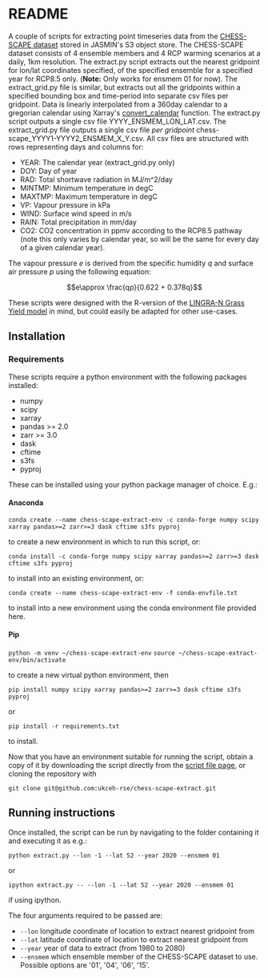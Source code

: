 # README

A couple of scripts for extracting point timeseries data from the [CHESS-SCAPE dataset](https://catalogue.ceda.ac.uk/uuid/8194b416cbee482b89e0dfbe17c5786c/) stored in JASMIN's S3 object store. The CHESS-SCAPE dataset consists of 4 ensemble members and 4 RCP warming scenarios at a daily, 1km resolution. The extract.py script extracts out the nearest gridpoint for lon/lat coordinates specified, of the specified ensemble for a specified year for RCP8.5 only. (**Note:** Only works for ensmem 01 for now). The extract_grid.py file is similar, but extracts out all the gridpoints within a specified bounding box and time-period into separate csv files per gridpoint. Data is linearly interpolated from a 360day calendar to a gregorian calendar using Xarray's [convert_calendar](https://docs.xarray.dev/en/stable/generated/xarray.Dataset.convert_calendar.html) function. The extract.py script outputs a single csv file YYYY_ENSMEM_LON_LAT.csv. The extract_grid.py file outputs a single csv file *per gridpoint* chess-scape_YYYY1-YYYY2_ENSMEM_X_Y.csv. All csv files are structured with rows representing days and columns for:
- YEAR: The calendar year (extract_grid.py only)
- DOY: Day of year
- RAD: Total shortwave radiation in MJ/m^2/day
- MINTMP: Minimum temperature in degC
- MAXTMP: Maximum temperature in degC
- VP: Vapour pressure in kPa
- WIND: Surface wind speed in m/s
- RAIN: Total precipitation in mm/day
- CO2: CO2 concentration in ppmv according to the RCP8.5 pathway (note this only varies by calendar year, so will be the same for every day of a given calendar year).

The vapour pressure $e$ is derived from the specific humidity $q$ and surface air pressure $p$ using the following equation:

$$e\approx \frac{qp}{0.622 + 0.378q}$$

These scripts were designed with the R-version of the [LINGRA-N Grass Yield model](https://models.pps.wur.nl/r-version-lingra-model) in mind, but could easily be adapted for other use-cases.

## Installation

### Requirements
These scripts require a python environment with the following packages installed:
- numpy
- scipy
- xarray
- pandas >= 2.0
- zarr >= 3.0
- dask
- cftime
- s3fs
- pyproj

These can be installed using your python package manager of choice. E.g.:

#### Anaconda
```conda create --name chess-scape-extract-env -c conda-forge numpy scipy xarray pandas>=2 zarr>=3 dask cftime s3fs pyproj```

to create a new environment in which to run this script, or:

```conda install -c conda-forge numpy scipy xarray pandas>=2 zarr>=3 dask cftime s3fs pyproj```

to install into an existing environment, or:

```conda create --name chess-scape-extract-env -f conda-envfile.txt```

to install into a new environment using the conda environment file provided here.

#### Pip

```python -m venv ~/chess-scape-extract-env```
```source ~/chess-scape-extract-env/bin/activate```

to create a new virtual python environment, then

```pip install numpy scipy xarray pandas>=2 zarr>=3 dask cftime s3fs pyproj```

or

```pip install -r requirements.txt```

to install.

Now that you have an environment suitable for running the script, obtain a copy of it by downloading the script directly from the [script file page](https://github.com/ukceh-rse/chess-scape-extract/blob/main/extract.py), or cloning the repository with 

```git clone git@github.com:ukceh-rse/chess-scape-extract.git```

## Running instructions

Once installed, the script can be run by navigating to the folder containing it and executing it as e.g.:

```python extract.py --lon -1 --lat 52 --year 2020 --ensmem 01```

or 

```ipython extract.py -- --lon -1 --lat 52 --year 2020 --ensmem 01```

if using ipython.

The four arguments required to be passed are:
- ```--lon``` longitude coordinate of location to extract nearest gridpoint from
- ```--lat``` latitude coordinate of location to extract nearest gridpoint from
- ```--year``` year of data to extract (from 1980 to 2080)
- ```--ensmem``` which ensemble member of the CHESS-SCAPE dataset to use. Possible options are '01', '04', '06', '15'.
